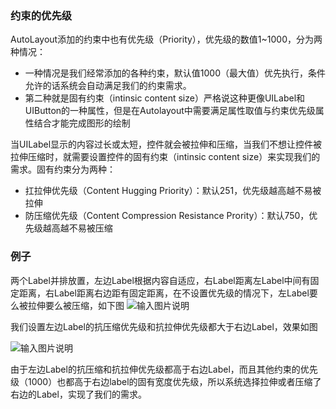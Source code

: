 ### 约束的优先级

AutoLayout添加的约束中也有优先级（Priority），优先级的数值1~1000，分为两种情况：

*   一种情况是我们经常添加的各种约束，默认值1000（最大值）优先执行，条件允许的话系统会自动满足我们的约束需求。
*   第二种就是固有约束（intinsic content size）严格说这种更像UILabel和UIButton的一种属性，但是在Autolayout中需要满足属性取值与约束优先级属性结合才能完成图形的绘制

当UILabel显示的内容过长或太短，控件就会被拉伸和压缩，当我们不想让控件被拉伸压缩时，就需要设置控件的固有约束（intinsic content size）来实现我们的需求。固有约束分为两种：

*   扛拉伸优先级（Content Hugging Priority）：默认251，优先级越高越不易被拉伸
*   防压缩优先级（Content Compression Resistance Prority）：默认750，优先级越高越不易被压缩

### 例子

两个Label并排放置，左边Label根据内容自适应，右Label距离左Label中间有固定距离，右Label距离右边距有固定距离，在不设置优先级的情况下，左Label要么被拉伸要么被压缩，如下图
![输入图片说明](https://images.gitee.com/uploads/images/2021/0601/152311_4258c73b_9027123.png "先1.png")


我们设置左边Label的抗压缩优先级和抗拉伸优先级都大于右边Label，效果如图

![输入图片说明](https://images.gitee.com/uploads/images/2021/0601/152300_5d2824a0_9027123.png "先2.png")


由于左边Label的抗压缩和抗拉伸优先级都高于右边Label，而且其他约束的优先级（1000）也都高于右边label的固有宽度优先级，所以系统选择拉伸或者压缩了右边的Label，实现了我们的需求。
